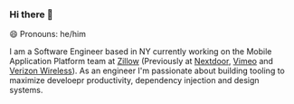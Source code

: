 ### Hi there 👋

😄 Pronouns: he/him

I am a Software Engineer based in NY currently working on the Mobile Application Platform team at [Zillow](https://www.zillow.com/) (Previously at [Nextdoor](https://nextdoor.com/), [Vimeo](https://vimeo.com/) and [Verizon Wireless](https://www.verizon.com/)).  As an engineer I'm passionate about building tooling to maximize develoepr productivity, dependency injection and design systems.


<!--
**WhosNickDoglio/WhosNickDoglio** is a ✨ _special_ ✨ repository because its `README.md` (this file) appears on your GitHub profile.

Here are some ideas to get you started:


- 🌱 I’m currently learning ...
- 👯 I’m looking to collaborate on ...
- 🤔 I’m looking for help with ...
- 💬 Ask me about ...
- 📫 How to reach me: ...
🌱 I’m currently tickering with 
- ⚡ Fun fact: ...
-->
